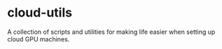 # cloud-utils
 A collection of scripts and utilities for making life easier when setting up cloud GPU machines.
